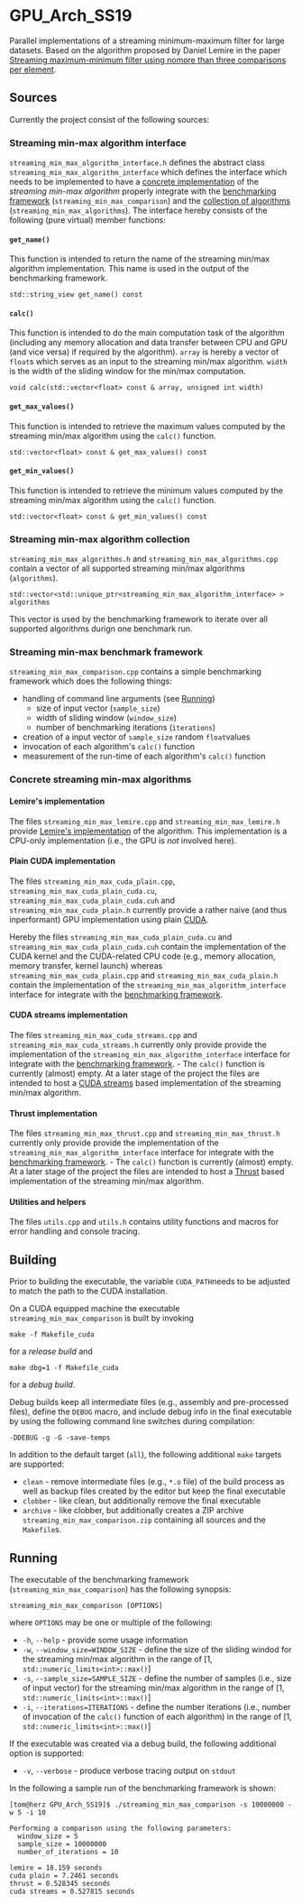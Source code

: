 # GPU_Arch_SS19

Parallel implementations of a streaming minimum-maximum filter for
large datasets. Based on the algorithm proposed by Daniel Lemire in
the paper [Streaming maximum-minimum filter using nomore than three
comparisons per element](https://arxiv.org/pdf/cs/0610046.pdf).

## Sources

Currently the project consist of the following sources:

### Streaming min-max algorithm interface

`streaming_min_max_algorithm_interface.h` defines the abstract class
`streaming_min_max_algorithm_interface` which defines the interface
which needs to be implemented to have a [concrete
implementation](#Concrete-streaming-min-max-algorithms) of the
*streaming min-max algorithm* properly integrate with the
[benchmarking framework](#Streaming-min-max-benchmark-framework)
(`streaming_min_max_comparison`) and the [collection of
algorithms](#Streaming-min-max-algorithm-collection)
(`streaming_min_max_algorithms`). The interface hereby consists of the
following (pure virtual) member functions:

#### `get_name()`

This function is intended to return the name of the streaming min/max
algorithm implementation. This name is used in the output of the
benchmarking framework.

    std::string_view get_name() const

#### `calc()`

This function is intended to do the main computation task of the
algorithm (including any memory allocation and data transfer between
CPU and GPU (and vice versa) if required by the algorithm). `array` is
hereby a vector of `float`s which serves as an input to the streaming
min/max algorithm. `width` is the width of the sliding window for the
min/max computation.

    void calc(std::vector<float> const & array,	unsigned int width)

#### `get_max_values()`

This function is intended to retrieve the maximum values computed by
the streaming min/max algorithm using the `calc()` function.

    std::vector<float> const & get_max_values() const
    
#### `get_min_values()`

This function is intended to retrieve the minimum values computed by
the streaming min/max algorithm using the `calc()` function.

    std::vector<float> const & get_min_values() const
	
### Streaming min-max algorithm collection

`streaming_min_max_algorithms.h` and
`streaming_min_max_algorithms.cpp` contain a vector of all supported
streaming min/max algorithms (`algorithms`).

    std::vector<std::unique_ptr<streaming_min_max_algorithm_interface> > algorithms

This vector is used by the benchmarking framework to iterate over all
supported algorithms durign one benchmark run.

### Streaming min-max benchmark framework
	
`streaming_min_max_comparison.cpp` contains a simple benchmarking
framework which does the following things:

* handling of command line arguments (see [Running](#Running))
  - size of input vector (`sample_size`)
  - width of sliding window (`window_size`)
  - number of benchmarking iterations (`ìterations`)
* creation of a input vector of `sample_size` random `float`values
* invocation of each algorithm's `calc()` function
* measurement of the run-time of each algorithm's `calc()` function

### Concrete streaming min-max algorithms

#### Lemire's implementation

The files `streaming_min_max_lemire.cpp` and
`streaming_min_max_lemire.h` provide [Lemire's
implementation](https://github.com/lemire/runningmaxmin) of the
algorithm. This implementation is a CPU-only implementation (i.e., the
GPU is *not* involved here).

#### Plain CUDA implementation

The files `streaming_min_max_cuda_plain.cpp`,
`streaming_min_max_cuda_plain_cuda.cu`,
`streaming_min_max_cuda_plain_cuda.cuh` and
`streaming_min_max_cuda_plain.h` currently provide a rather naive (and
thus inperformant) GPU implementation using plain
[CUDA](https://developer.nvidia.com/cuda-zone).

Hereby the files `streaming_min_max_cuda_plain_cuda.cu` and
`streaming_min_max_cuda_plain_cuda.cuh` contain the implementation of
the CUDA kernel and the CUDA-related CPU code (e.g., memory
allocation, memory transfer, kernel launch) whereas
`streaming_min_max_cuda_plain.cpp` and
`streaming_min_max_cuda_plain.h` contain the implementation of the
`streaming_min_max_algorithm_interface` interface for integrate with
the [benchmarking framework](Streaming-min-max-benchmark-framework).

#### CUDA streams implementation

The files `streaming_min_max_cuda_streams.cpp` and
`streaming_min_max_cuda_streams.h` currently only provide provide the
implementation of the `streaming_min_max_algorithm_interface`
interface for integrate with the [benchmarking
framework](#Streaming-min-max-benchmark-framework). - The `calc()`
function is currently (almost) empty. At a later stage of the project
the files are intended to host a [CUDA
streams](https://devblogs.nvidia.com/gpu-pro-tip-cuda-7-streams-simplify-concurrency/)
based implementation of the streaming min/max algorithm.

#### Thrust implementation

The files `streaming_min_max_thrust.cpp` and
`streaming_min_max_thrust.h` currently only provide provide the
implementation of the `streaming_min_max_algorithm_interface`
interface for integrate with the [benchmarking
framework](#Streaming-min-max-benchmark-framework). - The `calc()`
function is currently (almost) empty. At a later stage of the project
the files are intended to host a
[Thrust](https://developer.nvidia.com/thrust) based implementation of
the streaming min/max algorithm.

#### Utilities and helpers

The files `utils.cpp` and `utils.h` contains utility functions and
macros for error handling and console tracing.

## Building

Prior to building the executable, the variable `CUDA_PATH`needs to be
adjusted to match the path to the CUDA installation.

On a CUDA equipped machine the executable
`streaming_min_max_comparison` is built by invoking

    make -f Makefile_cuda

for a *release build* and

    make dbg=1 -f Makefile_cuda

for a *debug build*.

Debug builds keep all intermediate files (e.g., assembly and
pre-processed files), define the `DEBUG` macro, and include debug info
in the final executable by using the following command line switches
during compilation:

    -DDEBUG -g -G -save-temps

In addition to the default target (`all`), the following additional
`make` targets are supported:

* `clean` - remove intermediate files (e.g., `*.o` file) of the build process as well as backup files created by the editor but keep the final executable
* `clobber` - like clean, but additionally remove the final executable
* `archive` - like clobber, but additionally creates a ZIP archive `streaming_min_max_comparison.zip` containing all sources and the `Makefile`s.

## Running

The executable of the benchmarking framework (`streaming_min_max_comparison`) has the following synopsis:

    streaming_min_max_comparison [OPTIONS]
	
where `OPTIONS` may be one or multiple of the following:

* `-h`, `--help` - provide some usage information
* `-w`, `--window_size=WINDOW_SIZE` - define the size of the sliding windod for the streaming min/max algorithm in the range of [1, `std::numeric_limits<int>::max()`]
* `-s`, `--sample_size=SAMPLE_SIZE` - define the number of samples (i.e., size of input vector) for the streaming min/max algorithm in the range of [1, `std::numeric_limits<int>::max()`]
* `-i`, `--iterations=ITERATIONS` - define the number iterations (i.e., number of invocation of the `calc()` function of each algorithm) in the range of [1, `std::numeric_limits<int>::max()`]

If the executable was created via a debug build, the following additional option is supported:

* `-v`, `--verbose` - produce verbose tracing output on `stdout`

In the following a sample run of the benchmarking framework is shown:

    [tom@herz GPU_Arch_SS19]$ ./streaming_min_max_comparison -s 10000000 -w 5 -i 10
	
    Performing a comparison using the following parameters:
      window_size = 5
      sample_size = 10000000
      number_of_iterations = 10
    
    lemire = 18.159 seconds
    cuda plain = 7.2461 seconds
    thrust = 0.528345 seconds
    cuda streams = 0.527815 seconds
